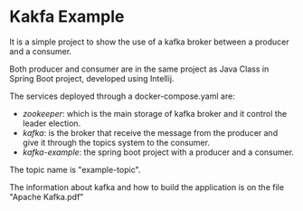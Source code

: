 # Kakfa Example

It is a simple project to show the use of a kafka broker between a producer and a consumer.

Both producer and consumer are in the same project as Java Class in Spring Boot project, developed using Intellij.

The services deployed through a docker-compose.yaml are: 
- *zookeeper*: which is the main storage of kafka broker and it control the leader election.
- *kafka*: is the broker that receive the message from the producer and give it through the topics system to the consumer.
- *kafka-example*: the spring boot project with a producer and a consumer. 

The topic name is "example-topic". 

The information about kafka and how to build the application is on the file "Apache Kafka.pdf"
